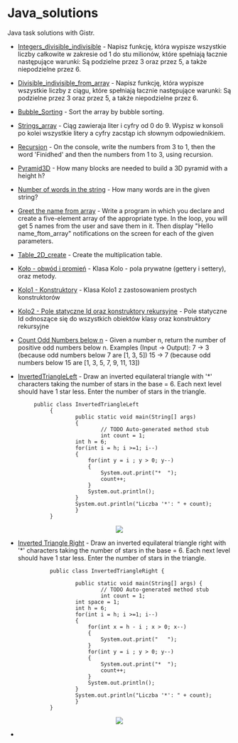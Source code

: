 # Java_solutions

Java task solutions  with Gistr.

- [Integers_divisible_indivisible](https://gist.github.com/MagdalenaOlak/b1b240b7a36ef7faf003e2206d33e4b4) -  Napisz funkcję, która wypisze wszystkie liczby całkowite w zakresie od 1 do stu milionów, które spełniają łacznie następujące warunki:
Są podzielne przez 3 oraz przez 5, a także niepodzielne przez 6.
- [Divisible_indivisible_from_array](https://gist.github.com/MagdalenaOlak/bcdf26dbde0355b300d457ebbc345ac2) -  Napisz funkcję, która wypisze wszystkie liczby z ciągu, które spełniają łacznie następujące warunki:
Są podzielne przez 3 oraz przez 5, a także niepodzielne przez 6.
- [Bubble_Sorting](https://gist.github.com/MagdalenaOlak/cc7c9a8ffbfc8763636f5f0b2e381753) - Sort the array by bubble sorting.
- [Strings_array](https://gist.github.com/MagdalenaOlak/69bbd3dba4a600053fada7f6f5995813) - Ciąg zawieraja liter i cyfry od 0 do 9. Wypisz w konsoli po kolei wszystkie litery a cyfry zacstąp ich słownym odpowiednikiem. 
- [Recursion](https://gist.github.com/MagdalenaOlak/b1fc17a476d11cff012daacc9f09d002) - On the console, write the numbers from 3 to 1, then the word 'Finidhed' and then the numbers from 1 to 3, using recursion.
- [Pyramid3D](https://gist.github.com/MagdalenaOlak/103b41a9287cb8bb4ddea458022dbdbf) - How many blocks are needed to build a 3D pyramid with a height h?
- [Number of words in the string](https://gist.github.com/MagdalenaOlak/baae33b9eb5c4f388c5ad75da18eb521) - How many words are in the given string?
- [Greet the name from array](https://gist.github.com/MagdalenaOlak/fb20c985a242b1bbe8908d9df2f167f5) - Write a program in which you declare and create a five-element array of the appropriate type. In the loop, you will get 5 names from the user and save them in it. Then display "Hello name_ftom_array" notifications on the screen for each of the given parameters.
- [Table_2D_create](https://gist.github.com/MagdalenaOlak/e2b88bdc4d3e6bc3c9d8599d0c03ae98) - Create the multiplication table.
- [Koło - obwód i promień](https://gist.github.com/MagdalenaOlak/ba3a492f9c1ebe60ef40e2b8c06ad406) - Klasa Kolo - pola prywatne (gettery i settery), oraz metody.
- [Kolo1 - Konstruktory](https://gist.github.com/MagdalenaOlak/cc5190cd41ec245774d750dcfa990103) - Klasa Kolo1 z zastosowaniem prostych konstruktorów
- [Kolo2 - Pole statyczne Id oraz konstruktory rekursyjne](https://gist.github.com/MagdalenaOlak/0c84fa014025af56cf6a29573623ca43) - Pole statyczne Id odnoszące się do wszystkich obiektów klasy oraz konstruktory rekursyjne
- [Count Odd Numbers below n](https://gist.github.com/MagdalenaOlak/80a8d0812af9a435e5eb27d95dc23693) - Given a number n, return the number of positive odd numbers below n. Examples (Input -> Output):
        7  -> 3 (because odd numbers below 7 are [1, 3, 5])
        15 -> 7 (because odd numbers below 15 are [1, 3, 5, 7, 9, 11, 13])

- [InvertedTriangleLeft](https://gist.github.com/MagdalenaOlak/92fc65ce108a8fee1dc4b6ece1a74afa) - Draw an inverted equilateral triangle with '*' characters taking the number of stars in the base = 6. Each next level should have 1 star less. Enter the number of stars in the triangle.
               

           public class InvertedTriangleLeft 
                {
                        public static void main(String[] args) 
                        {
                                // TODO Auto-generated method stub
                                int count = 1;        
                        int h = 6;
                        for(int i = h; i >=1; i--)
                        {
                            for(int y = i ; y > 0; y--)
                            {
                                System.out.print("*  ");
                                count++;
                            }
                            System.out.println();
                        }
                        System.out.println("Liczba '*': " + count);
                        }
                }

<p align="center">
  <img src="https://user-images.githubusercontent.com/66574001/193445531-dcf87bda-39c7-4efd-ae32-00d1ca072f04.png" />
</p>



- [Inverted Triangle Right](https://gist.github.com/MagdalenaOlak/b082ae6565ea3e69288643330b6cca53) - Draw an inverted equilateral triangle right with '*' characters taking the number of stars in the base = 6. Each next level should have 1 star less. Enter the number of stars in the triangle.

                public class InvertedTriangleRight {

                        public static void main(String[] args) {
                                // TODO Auto-generated method stub
                                int count = 1;
                        int space = 1;
                        int h = 6;
                        for(int i = h; i >=1; i--)
                        {
                            for(int x = h - i ; x > 0; x--)
                            {
                                System.out.print("   ");
                            }
                            for(int y = i ; y > 0; y--)
                            {
                                System.out.print("*  ");
                                count++;
                            }
                            System.out.println();
                        }
                        System.out.println("Liczba '*': " + count);
                        }
                }


<p align="center">
  <img src="https://user-images.githubusercontent.com/66574001/193445459-b94e56ca-f14b-4eb0-bd10-0b0317c40ffe.png" />
</p>
     
     
- []()
